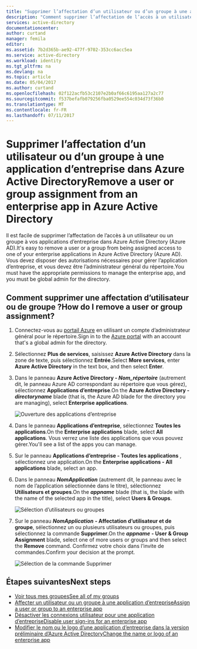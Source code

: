 ```yaml
---
title: "Supprimer l’affectation d’un utilisateur ou d’un groupe à une application d’entreprise dans Azure Active Directory | Microsoft Docs"
description: "Comment supprimer l’affectation de l’accès à un utilisateur ou à un groupe à une application d’entreprise dans Azure Active Directory"
services: active-directory
documentationcenter: 
author: curtand
manager: femila
editor: 
ms.assetid: 7b2d365b-ae92-477f-9702-353cc6acc5ea
ms.service: active-directory
ms.workload: identity
ms.tgt_pltfrm: na
ms.devlang: na
ms.topic: article
ms.date: 05/04/2017
ms.author: curtand
ms.openlocfilehash: 02f122acfb53c2107e2b0af66c6195aa127a2c77
ms.sourcegitcommit: f537befafb079256fba0529ee554c034d73f36b0
ms.translationtype: MT
ms.contentlocale: fr-FR
ms.lasthandoff: 07/11/2017
---
```

# <a name="remove-a-user-or-group-assignment-from-an-enterprise-app-in-azure-active-directory"></a><span data-ttu-id="8de60-103">Supprimer l’affectation d’un utilisateur ou d’un groupe à une application d’entreprise dans Azure Active Directory</span><span class="sxs-lookup"><span data-stu-id="8de60-103">Remove a user or group assignment from an enterprise app in Azure Active Directory</span></span>
<span data-ttu-id="8de60-104">Il est facile de supprimer l’affectation de l’accès à un utilisateur ou un groupe à vos applications d’entreprise dans Azure Active Directory (Azure AD).</span><span class="sxs-lookup"><span data-stu-id="8de60-104">It's easy to remove a user or a group from being assigned access to one of your enterprise applications in Azure Active Directory (Azure AD).</span></span> <span data-ttu-id="8de60-105">Vous devez disposer des autorisations nécessaires pour gérer l’application d’entreprise, et vous devez être l’administrateur général du répertoire.</span><span class="sxs-lookup"><span data-stu-id="8de60-105">You must have the appropriate permissions to manage the enterprise app, and you must be global admin for the directory.</span></span>

## <a name="how-do-i-remove-a-user-or-group-assignment"></a><span data-ttu-id="8de60-106">Comment supprimer une affectation d’utilisateur ou de groupe ?</span><span class="sxs-lookup"><span data-stu-id="8de60-106">How do I remove a user or group assignment?</span></span>
1. <span data-ttu-id="8de60-107">Connectez-vous au [portail Azure](https://portal.azure.com) en utilisant un compte d’administrateur général pour le répertoire.</span><span class="sxs-lookup"><span data-stu-id="8de60-107">Sign in to the [Azure portal](https://portal.azure.com) with an account that's a global admin for the directory.</span></span>
2. <span data-ttu-id="8de60-108">Sélectionnez **Plus de services**, saisissez **Azure Active Directory** dans la zone de texte, puis sélectionnez **Entrée**.</span><span class="sxs-lookup"><span data-stu-id="8de60-108">Select **More services**, enter **Azure Active Directory** in the text box, and then select **Enter**.</span></span>
3. <span data-ttu-id="8de60-109">Dans le panneau **Azure Active Directory - *Nom_répertoire*** (autrement dit, le panneau Azure AD correspondant au répertoire que vous gérez), sélectionnez **Applications d’entreprise**.</span><span class="sxs-lookup"><span data-stu-id="8de60-109">On the **Azure Active Directory - *directoryname*** blade (that is, the Azure AD blade for the directory you are managing), select **Enterprise applications**.</span></span>

    ![Ouverture des applications d’entreprise](./media/active-directory-coreapps-remove-assignment-user-azure-portal/open-enterprise-apps.png)
4. <span data-ttu-id="8de60-111">Dans le panneau **Applications d’entreprise**, sélectionnez **Toutes les applications**.</span><span class="sxs-lookup"><span data-stu-id="8de60-111">On the **Enterprise applications** blade, select **All applications**.</span></span> <span data-ttu-id="8de60-112">Vous verrez une liste des applications que vous pouvez gérer.</span><span class="sxs-lookup"><span data-stu-id="8de60-112">You'll see a list of the apps you can manage.</span></span>
5. <span data-ttu-id="8de60-113">Sur le panneau **Applications d’entreprise - Toutes les applications** , sélectionnez une application.</span><span class="sxs-lookup"><span data-stu-id="8de60-113">On the **Enterprise applications - All applications** blade, select an app.</span></span>
6. <span data-ttu-id="8de60-114">Dans le panneau ***NomApplication*** (autrement dit, le panneau avec le nom de l’application sélectionnée dans le titre), sélectionnez **Utilisateurs et groupes**.</span><span class="sxs-lookup"><span data-stu-id="8de60-114">On the ***appname*** blade (that is, the blade with the name of the selected app in the title), select **Users & Groups**.</span></span>

    ![Sélection d’utilisateurs ou groupes](./media/active-directory-coreapps-remove-assignment-user-azure-portal/remove-app-users.png)
7. <span data-ttu-id="8de60-116">Sur le panneau ***NomApplication***  **- Affectation d’utilisateur et de groupe**, sélectionnez un ou plusieurs utilisateurs ou groupes, puis sélectionnez la commande **Supprimer**.</span><span class="sxs-lookup"><span data-stu-id="8de60-116">On the ***appname*** **- User & Group Assignment** blade, select one of more users or groups and then select the **Remove** command.</span></span> <span data-ttu-id="8de60-117">Confirmez votre choix dans l’invite de commandes.</span><span class="sxs-lookup"><span data-stu-id="8de60-117">Confirm your decision at the prompt.</span></span>

    ![Sélection de la commande Supprimer](./media/active-directory-coreapps-remove-assignment-user-azure-portal/remove-users.png)

## <a name="next-steps"></a><span data-ttu-id="8de60-119">Étapes suivantes</span><span class="sxs-lookup"><span data-stu-id="8de60-119">Next steps</span></span>
* [<span data-ttu-id="8de60-120">Voir tous mes groupes</span><span class="sxs-lookup"><span data-stu-id="8de60-120">See all of my groups</span></span>](active-directory-groups-view-azure-portal.md)
* [<span data-ttu-id="8de60-121">Affecter un utilisateur ou un groupe à une application d’entreprise</span><span class="sxs-lookup"><span data-stu-id="8de60-121">Assign a user or group to an enterprise app</span></span>](active-directory-coreapps-assign-user-azure-portal.md)
* [<span data-ttu-id="8de60-122">Désactiver les connexions utilisateur pour une application d’entreprise</span><span class="sxs-lookup"><span data-stu-id="8de60-122">Disable user sign-ins for an enterprise app</span></span>](active-directory-coreapps-disable-app-azure-portal.md)
* [<span data-ttu-id="8de60-123">Modifier le nom ou le logo d’une application d’entreprise dans la version préliminaire d’Azure Active Directory</span><span class="sxs-lookup"><span data-stu-id="8de60-123">Change the name or logo of an enterprise app</span></span>](active-directory-coreapps-change-app-logo-user-azure-portal.md)

